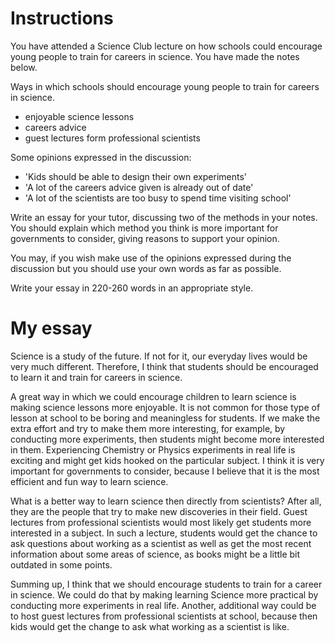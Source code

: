 # Instructions

You have attended a Science Club lecture on how schools could encourage young people to train for careers in science. You have made the notes below.

Ways in which schools should encourage young people to train for careers in science.

* enjoyable science lessons
* careers advice
* guest lectures form professional scientists

Some opinions expressed in the discussion:

* 'Kids should be able to design their own experiments'
* 'A lot of the careers advice given is already out of date'
* 'A lot of the scientists are too busy to spend time visiting school'

Write an essay for your tutor, discussing two of the methods in your notes. You should explain which method you think is more important for governments to consider, giving reasons to support your opinion.

You may, if you wish make use of the opinions expressed during the discussion but you should use your own words as far as possible.

Write your essay in 220-260 words in an appropriate style.

# My essay

Science is a study of the future. If not for it, our everyday lives would be very much different. Therefore, I think that students should be encouraged to learn it and train for careers in science.

A great way in which we could encourage children to learn science is making science lessons more enjoyable. It is not common for those type of lesson at school to be boring and meaningless for students. If we make the extra effort and try to make them more interesting, for example, by conducting more experiments, then students might become more interested in them. Experiencing Chemistry or Physics experiments in real life is exciting and might get kids hooked on the particular subject. I think it is very important for governments to consider, because I believe that it is the most efficient and fun way to learn science.

What is a better way to learn science then directly from scientists? After all, they are the people that try to make new discoveries in their field. Guest lectures from professional scientists would most likely get students more interested in a subject. In such a lecture, students would get the chance to ask questions about working as a scientist as well as get the most recent information about some areas of science, as books might be a little bit outdated in some points.

Summing up, I think that we should encourage students to train for a career in science. We could do that by making learning Science more practical by conducting more experiments in real life. Another, additional way could be to host guest lectures from professional scientists at school, because then kids would get the change to ask what working as a scientist is like.

